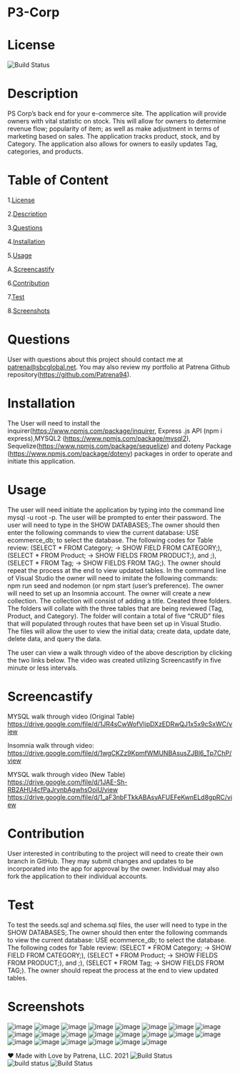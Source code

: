 # P3-Corp
 
# License
   
![Build Status](https://img.shields.io/github/license/Patrena94/P3-Corp)  


 # Description
PS Corp’s back end for your e-commerce site. The application will provide owners with vital statistic on stock.  This will allow for owners to determine revenue flow; popularity of item; as well as make adjustment in terms of marketing based on sales.  The application tracks product, stock, and by Category. The application also allows for owners to easily updates Tag, categories, and products.    


 # Table of Content 
 1.[License](#License)

 2.[Description](#Description)

 3.[Questions](#Questions)

 4.[Installation](#Installation)

 5.[Usage](#Usage)

 A.[Screencastify](#Sreencastify)

 6.[Contribution](#Contribution)

 7.[Test](#Test)

 8.[Screenshots](#Screenshots)

 # Questions  

 User with questions about this project should contact me at patrena@sbcglobal.net.  You may also review my portfolio at Patrena Github repository(https://github.com/Patrena94).
 

 
# Installation
  The User will need to install the inquirer(https://www.npmjs.com/package/inquirer, Express .js API (npm i express),MYSQL2 (https://www.npmjs.com/package/mysql2), Sequelize(https://www.npmjs.com/package/sequelize) and doteny Package (https://www.npmjs.com/package/doteny) packages in order to operate and initiate this application. 


# Usage
 The user will need initiate the application by typing into the command line mysql -u root -p. The user will be prompted to enter their password.  The user will need to type in the SHOW DATABASES;.The owner should then enter the following commands to view the current database: USE ecommerce_db; to select the database.  The following codes for Table review: (SELECT * FROM Category; -> SHOW FIELD FROM CATEGORY;), (SELECT * FROM Product; -> SHOW FIELDS FROM PRODUCT;), and ;), (SELECT * FROM Tag; -> SHOW FIELDS FROM TAG;). The owner should repeat the process at the end to view updated tables. 
In the command line of Visual Studio the owner will need to imitate the following commands: npm run seed and nodemon (or npm start (user’s preference).
The owner will need to set up an Insomnia account.  The owner will create a new collection. The collection will consist of adding a title. Created three folders. The folders will collate with the three tables that are being reviewed (Tag, Product, and Category).  The folder will contain a total of five “CRUD” files that will populated through routes that have been set up in Visual Studio. The files will allow the user to view the initial data; create data, update date, delete data, and query the data. 

The user can view a walk through video of the above description by clicking the two links below. The video was created utilizing Screencastify in five minute or less intervals.

# Screencastify


MYSQL walk through video (Original Table)
https://drive.google.com/file/d/1JR4sCwWofVljpDXzEDRwQJ1x5x9cSxWC/view

Insomnia walk through video:
https://drive.google.com/file/d/1wgCKZz9KpmfWMUNBAsusZJBl6_Tp7ChP/view
 
MYSQL walk through video (New Table) 
https://drive.google.com/file/d/1JAE-Sh-RB2AHU4cfPaJrynbAgwhsOoiU/view
https://drive.google.com/file/d/1_aF3nbFTkkABAsyAFUEFeKwnELd8gpRC/view

  
# Contribution
User interested in contributing to the project will need to create their own branch in GitHub.  They may submit changes and updates to be incorporated into the app for approval by the owner.  Individual may also fork the application to their individual accounts.  


# Test
To test the seeds.sql and schema.sql files, the user will need to type in the SHOW DATABASES;.The owner should then enter the following commands to view the current database: USE ecommerce_db; to select the database.  The following codes for Table review: (SELECT * FROM Category; -> SHOW FIELD FROM CATEGORY;), (SELECT * FROM Product; -> SHOW FIELDS FROM PRODUCT;), and ;), (SELECT * FROM Tag; -> SHOW FIELDS FROM TAG;). The owner should repeat the process at the end to view updated tables. 

# Screenshots

![image](https://user-images.githubusercontent.com/83892241/130341391-b3a1c05d-773d-4846-a628-b6cef7c88051.png)
![image](https://user-images.githubusercontent.com/83892241/130341395-84381c29-0676-483a-8537-bf76a4e3152a.png)
![image](https://user-images.githubusercontent.com/83892241/130341398-17b9a3ba-ca3b-453f-91ee-3dd6513329bc.png)
![image](https://user-images.githubusercontent.com/83892241/130341406-5e135780-df5f-4661-9c22-ed8991382f6e.png)
![image](https://user-images.githubusercontent.com/83892241/130341413-44293db7-0e3e-4c92-a690-ebeb69aac184.png)
![image](https://user-images.githubusercontent.com/83892241/130341416-c5967775-8507-4fc1-82c1-9a82261d0e28.png)
![image](https://user-images.githubusercontent.com/83892241/130341423-d17aef01-f8f6-4ef4-9904-07a765a47d9f.png)
![image](https://user-images.githubusercontent.com/83892241/130341457-d1576a68-78f2-4bda-9e5f-e3361a6f16f2.png)
![image](https://user-images.githubusercontent.com/83892241/130341459-ec7c7d3f-0338-4dd8-a89b-f982eb22aeec.png)
![image](https://user-images.githubusercontent.com/83892241/130341463-27041457-d96c-4b4f-9d92-14abcb9b9431.png)
![image](https://user-images.githubusercontent.com/83892241/130341465-9701f916-34b2-4320-9e65-355adf98e8c8.png)
![image](https://user-images.githubusercontent.com/83892241/130341478-b0de2512-8c42-410f-8757-3d27e3a290e8.png)
![image](https://user-images.githubusercontent.com/83892241/130341491-2e1b6d2b-3b28-4df1-99ff-8c710ca045ef.png)
![image](https://user-images.githubusercontent.com/83892241/130341493-743fffe4-1c35-4818-a3d6-d6f555036893.png)
![image](https://user-images.githubusercontent.com/83892241/130341498-890a92fa-7d1d-41e3-84bd-c5cb77449dc4.png)
![image](https://user-images.githubusercontent.com/83892241/130341504-98c1c8fb-845a-4b48-88c1-5765cd7644c7.png)
![image](https://user-images.githubusercontent.com/83892241/130341509-73d5afe7-58b7-4a0f-b25d-6b643878f9a7.png)
![image](https://user-images.githubusercontent.com/83892241/130341516-08d2248e-416f-41bf-8412-25ec42f22a00.png)
![image](https://user-images.githubusercontent.com/83892241/130341520-562099dc-575e-422c-9658-da0198115385.png)
![image](https://user-images.githubusercontent.com/83892241/130341533-dd519c51-c6ca-4edc-971a-b14e4f91fd7a.png)
![image](https://user-images.githubusercontent.com/83892241/130341536-b60378df-1174-48ae-bf11-3e0396697f45.png)
![image](https://user-images.githubusercontent.com/83892241/130341543-a12d8a4e-9739-43cd-8082-5a4204a683ee.png)

❤️ Made with Love by Patrena, LLC. 2021
![Build Status](https://img.shields.io/github/languages/top/Patrena94/Smith-Corporation-Work-Scheduler)  
![build status](https://img.shields.io/github/languages/top/Patrena94/Mobile-Drive-in-Theater)
![Build Status](https://img.shields.io/github/languages/top/Patrena94/Multi-City-Weather-Dashboard)
 